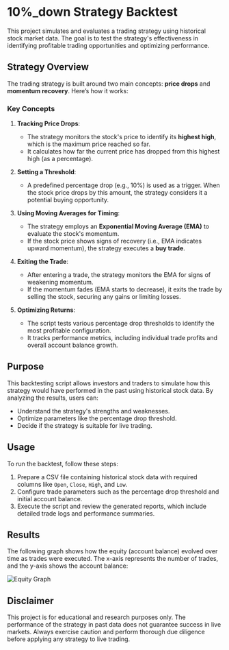 # 10%_down Strategy Backtest

This project simulates and evaluates a trading strategy using historical stock market data. The goal is to test the strategy's effectiveness in identifying profitable trading opportunities and optimizing performance.

## Strategy Overview

The trading strategy is built around two main concepts: **price drops** and **momentum recovery**. Here’s how it works:

### Key Concepts

1. **Tracking Price Drops**:
   - The strategy monitors the stock's price to identify its **highest high**, which is the maximum price reached so far.
   - It calculates how far the current price has dropped from this highest high (as a percentage).

2. **Setting a Threshold**:
   - A predefined percentage drop (e.g., 10%) is used as a trigger. When the stock price drops by this amount, the strategy considers it a potential buying opportunity.

3. **Using Moving Averages for Timing**:
   - The strategy employs an **Exponential Moving Average (EMA)** to evaluate the stock's momentum.
   - If the stock price shows signs of recovery (i.e., EMA indicates upward momentum), the strategy executes a **buy trade**.

4. **Exiting the Trade**:
   - After entering a trade, the strategy monitors the EMA for signs of weakening momentum.
   - If the momentum fades (EMA starts to decrease), it exits the trade by selling the stock, securing any gains or limiting losses.

5. **Optimizing Returns**:
   - The script tests various percentage drop thresholds to identify the most profitable configuration.
   - It tracks performance metrics, including individual trade profits and overall account balance growth.

## Purpose

This backtesting script allows investors and traders to simulate how this strategy would have performed in the past using historical stock data. By analyzing the results, users can:
- Understand the strategy's strengths and weaknesses.
- Optimize parameters like the percentage drop threshold.
- Decide if the strategy is suitable for live trading.

## Usage

To run the backtest, follow these steps:
1. Prepare a CSV file containing historical stock data with required columns like `Open`, `Close`, `High`, and `Low`.
2. Configure trade parameters such as the percentage drop threshold and initial account balance.
3. Execute the script and review the generated reports, which include detailed trade logs and performance summaries.

## Results

The following graph shows how the equity (account balance) evolved over time as trades were executed. The x-axis represents the number of trades, and the y-axis shows the account balance:

![Equity Graph](image.png)

## Disclaimer

This project is for educational and research purposes only. The performance of the strategy in past data does not guarantee success in live markets. Always exercise caution and perform thorough due diligence before applying any strategy to live trading.
